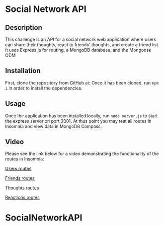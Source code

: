# Social Network API

## Description

This challenge is an API for a social network web application where users can share their thoughts, react to friends' thoughts, and create a friend list. It uses Express.js for routing, a MongoDB database, and the Mongoose ODM


## Installation

First, clone the repository from GitHub at:  Once it has been cloned, run `npm i` in order to install the dependencies. 

## Usage

Once the application has been installed locally, run `node server.js` to start the express server on port 3001. At thus point you may test all routes in Insomnia and view data in MongoDB Compass.

## Video

Please see the link below for a video demonstrating the functionality of the routes in Insomnia:

[Users routes](https://drive.google.com/file/d/1MZUnR8SYOeRdUbqAuX_vGy8jq399VwIG/view?usp=sharing)

[Friends routes](https://drive.google.com/file/d/1-V247HEHok_rDaUc7v_cc2_asyIZwwEI/view?usp=sharing)

[Thoughts routes](https://drive.google.com/file/d/1DaLBoSjFvvL9kFoIXggcIRRjjPfp00Nd/view?usp=sharing)

[Reactions routes](https://drive.google.com/file/d/1eR2wJkDx1bFLBl8l-XIMVbIvA5OuCQ6H/view?usp=sharing)
# SocialNetworkAPI
